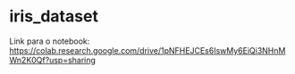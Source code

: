 # iris_dataset

Link para o notebook: https://colab.research.google.com/drive/1pNFHEJCEs6IswMy6EiQi3NHnMWn2K0Qf?usp=sharing

